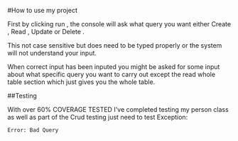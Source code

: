 #How to use my project

First by clicking run , the console will ask what query you want either Create , Read , Update or Delete
.

This not case sensitive but does need to be typed properly or the system will not understand your input.

When correct input has been inputed you might be asked for some input about what specific query you want to carry out except the read whole table section which just gives you the whole table.

##Testing

With over 60% COVERAGE TESTED I've completed testing my person class as well as part of the Crud testing just need to test Exception:

```bash
Error: Bad Query
```

